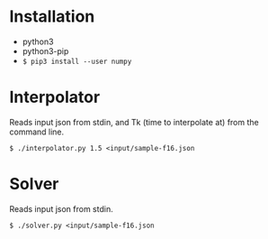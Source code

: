 # Installation

* python3
* python3-pip
* `$ pip3 install --user numpy` 

# Interpolator

Reads input json from stdin, and Tk (time to interpolate at) from the command line. 

`$ ./interpolator.py 1.5 <input/sample-f16.json` 

# Solver

Reads input json from stdin. 

`$ ./solver.py <input/sample-f16.json` 
